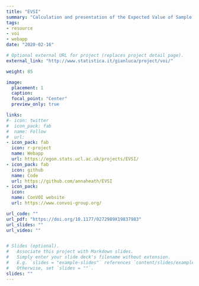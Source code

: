 ```yaml
---
title: "EVSI"
summary: "Calculation and presentation of the Expected Value of Sample Information"
tags:
- resource
- voi
- webapp
date: "2020-02-16"

# Optional external URL for project (replaces project detail page).
external_link: "http://www.statistica.it/gianluca/project/voi/"

weight: 85

image: 
  placement: 1
  caption: 
  focal_point: "Center"
  preview_only: true

links:
#- icon: twitter
#  icon_pack: fab
#  name: Follow
#  url: 
- icon_pack: fab
  icon: r-project
  name: Webapp
  url: https://egon.stats.ucl.ac.uk/projects/EVSI/
- icon_pack: fab
  icon: github
  name: Code
  url: https://github.com/annaheath/EVSI
- icon_pack: 
  icon: 
  name: ConVOI website
  url: https://www.convoi-group.org/

url_code: ""
url_pdf: "https://doi.org/10.1177/0272989X19837983"
url_slides: ""
url_video: ""


# Slides (optional).
#   Associate this project with Markdown slides.
#   Simply enter your slide deck's filename without extension.
#   E.g. `slides = "example-slides"` references `content/slides/example-slides.md`.
#   Otherwise, set `slides = ""`.
slides: ""
---
```

